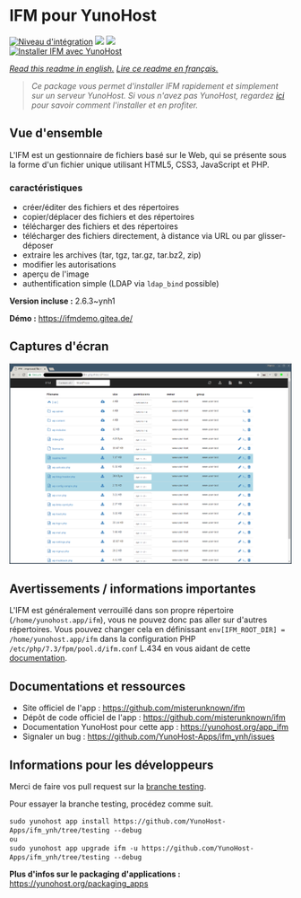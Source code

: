 # IFM pour YunoHost

[![Niveau d'intégration](https://dash.yunohost.org/integration/ifm.svg)](https://dash.yunohost.org/appci/app/ifm) ![](https://ci-apps.yunohost.org/ci/badges/ifm.status.svg) ![](https://ci-apps.yunohost.org/ci/badges/ifm.maintain.svg)  
[![Installer IFM avec YunoHost](https://install-app.yunohost.org/install-with-yunohost.svg)](https://install-app.yunohost.org/?app=ifm)

*[Read this readme in english.](./README.md)*
*[Lire ce readme en français.](./README_fr.md)*

> *Ce package vous permet d'installer IFM rapidement et simplement sur un serveur YunoHost.
Si vous n'avez pas YunoHost, regardez [ici](https://yunohost.org/#/install) pour savoir comment l'installer et en profiter.*

## Vue d'ensemble

L'IFM est un gestionnaire de fichiers basé sur le Web, qui se présente sous la forme d'un fichier unique utilisant HTML5, CSS3, JavaScript et PHP.

### caractéristiques

- créer/éditer des fichiers et des répertoires
- copier/déplacer des fichiers et des répertoires
- télécharger des fichiers et des répertoires
- télécharger des fichiers directement, à distance via URL ou par glisser-déposer
- extraire les archives (tar, tgz, tar.gz, tar.bz2, zip)
- modifier les autorisations
- aperçu de l'image
- authentification simple (LDAP via `ldap_bind` possible) 

**Version incluse :** 2.6.3~ynh1

**Démo :** https://ifmdemo.gitea.de/

## Captures d'écran

![](./doc/screenshots/ifm_screenshot.png)

## Avertissements / informations importantes

L'IFM est généralement verrouillé dans son propre répertoire (`/home/yunohost.app/ifm`), vous ne pouvez donc pas aller sur d'autres répertoires. Vous pouvez changer cela en définissant `env[IFM_ROOT_DIR] = /home/yunohost.app/ifm` dans la configuration PHP `/etc/php/7.3/fpm/pool.d/ifm.conf` L.434 en vous aidant de cette [documentation](https://github.com/misterunknown/ifm/wiki/Configuration). 
## Documentations et ressources

* Site officiel de l'app : https://github.com/misterunknown/ifm
* Dépôt de code officiel de l'app : https://github.com/misterunknown/ifm
* Documentation YunoHost pour cette app : https://yunohost.org/app_ifm
* Signaler un bug : https://github.com/YunoHost-Apps/ifm_ynh/issues

## Informations pour les développeurs

Merci de faire vos pull request sur la [branche testing](https://github.com/YunoHost-Apps/ifm_ynh/tree/testing).

Pour essayer la branche testing, procédez comme suit.
```
sudo yunohost app install https://github.com/YunoHost-Apps/ifm_ynh/tree/testing --debug
ou
sudo yunohost app upgrade ifm -u https://github.com/YunoHost-Apps/ifm_ynh/tree/testing --debug
```

**Plus d'infos sur le packaging d'applications :** https://yunohost.org/packaging_apps